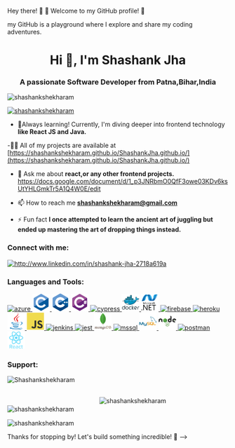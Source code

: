 Hey there! 👋
🌟 Welcome to my GitHub profile! 🌟

 my GitHub is a playground where I explore and share my coding adventures.

<h1 align="center">Hi 👋, I'm Shashank Jha</h1>
<h3 align="center">A passionate Software Developer from Patna,Bihar,India</h3>

<p align="left"> <img src="https://komarev.com/ghpvc/?username=shashankshekharam&label=Profile%20views&color=0e75b6&style=flat" alt="shashankshekharam" /> </p>

<p align="left"> <a href="https://github.com/ryo-ma/github-profile-trophy"><img src="https://github-profile-trophy.vercel.app/?username=shashankshekharam" alt="shashankshekharam" /></a> </p>

- 🌱Always learning! Currently, I'm diving deeper into frontend technology **like React JS and Java.**

-👨‍💻 All of my projects are available at [https://shashankshekharam.github.io/ShashankJha.github.io/](https://shashankshekharam.github.io/ShashankJha.github.io/)
- 💬 Ask me about **react,or any other frontend projects.**  https://docs.google.com/document/d/1_p3JNRbmO0QfF3owe03KDv6ksUtYHLGmkTr5A1Q4W0E/edit

- 📫 How to reach me **shashankshekharam@gmail.com**

- ⚡ Fun fact **I once attempted to learn the ancient art of juggling but ended up mastering the art of dropping things instead.**

<h3 align="left">Connect with me:</h3>
<p align="left">
<a href="https://linkedin.com/in/http://www.linkedin.com/in/shashank-jha-2718a619a" target="blank"><img align="center" src="https://raw.githubusercontent.com/rahuldkjain/github-profile-readme-generator/master/src/images/icons/Social/linked-in-alt.svg" alt="http://www.linkedin.com/in/shashank-jha-2718a619a" height="30" width="40" /></a>
</p>

<h3 align="left">Languages and Tools:</h3>
<p align="left"> <a href="https://azure.microsoft.com/en-in/" target="_blank" rel="noreferrer"> <img src="https://www.vectorlogo.zone/logos/microsoft_azure/microsoft_azure-icon.svg" alt="azure" width="40" height="40"/> </a> <a href="https://www.cprogramming.com/" target="_blank" rel="noreferrer"> <img src="https://raw.githubusercontent.com/devicons/devicon/master/icons/c/c-original.svg" alt="c" width="40" height="40"/> </a> <a href="https://www.w3schools.com/cpp/" target="_blank" rel="noreferrer"> <img src="https://raw.githubusercontent.com/devicons/devicon/master/icons/cplusplus/cplusplus-original.svg" alt="cplusplus" width="40" height="40"/> </a> <a href="https://www.w3schools.com/cs/" target="_blank" rel="noreferrer"> <img src="https://raw.githubusercontent.com/devicons/devicon/master/icons/csharp/csharp-original.svg" alt="csharp" width="40" height="40"/> </a> <a href="https://www.cypress.io" target="_blank" rel="noreferrer"> <img src="https://raw.githubusercontent.com/simple-icons/simple-icons/6e46ec1fc23b60c8fd0d2f2ff46db82e16dbd75f/icons/cypress.svg" alt="cypress" width="40" height="40"/> </a> <a href="https://www.docker.com/" target="_blank" rel="noreferrer"> <img src="https://raw.githubusercontent.com/devicons/devicon/master/icons/docker/docker-original-wordmark.svg" alt="docker" width="40" height="40"/> </a> <a href="https://dotnet.microsoft.com/" target="_blank" rel="noreferrer"> <img src="https://raw.githubusercontent.com/devicons/devicon/master/icons/dot-net/dot-net-original-wordmark.svg" alt="dotnet" width="40" height="40"/> </a> <a href="https://firebase.google.com/" target="_blank" rel="noreferrer"> <img src="https://www.vectorlogo.zone/logos/firebase/firebase-icon.svg" alt="firebase" width="40" height="40"/> </a> <a href="https://heroku.com" target="_blank" rel="noreferrer"> <img src="https://www.vectorlogo.zone/logos/heroku/heroku-icon.svg" alt="heroku" width="40" height="40"/> </a> <a href="https://www.java.com" target="_blank" rel="noreferrer"> <img src="https://raw.githubusercontent.com/devicons/devicon/master/icons/java/java-original.svg" alt="java" width="40" height="40"/> </a> <a href="https://developer.mozilla.org/en-US/docs/Web/JavaScript" target="_blank" rel="noreferrer"> <img src="https://raw.githubusercontent.com/devicons/devicon/master/icons/javascript/javascript-original.svg" alt="javascript" width="40" height="40"/> </a> <a href="https://www.jenkins.io" target="_blank" rel="noreferrer"> <img src="https://www.vectorlogo.zone/logos/jenkins/jenkins-icon.svg" alt="jenkins" width="40" height="40"/> </a> <a href="https://jestjs.io" target="_blank" rel="noreferrer"> <img src="https://www.vectorlogo.zone/logos/jestjsio/jestjsio-icon.svg" alt="jest" width="40" height="40"/> </a> <a href="https://www.mongodb.com/" target="_blank" rel="noreferrer"> <img src="https://raw.githubusercontent.com/devicons/devicon/master/icons/mongodb/mongodb-original-wordmark.svg" alt="mongodb" width="40" height="40"/> </a> <a href="https://www.microsoft.com/en-us/sql-server" target="_blank" rel="noreferrer"> <img src="https://www.svgrepo.com/show/303229/microsoft-sql-server-logo.svg" alt="mssql" width="40" height="40"/> </a> <a href="https://www.mysql.com/" target="_blank" rel="noreferrer"> <img src="https://raw.githubusercontent.com/devicons/devicon/master/icons/mysql/mysql-original-wordmark.svg" alt="mysql" width="40" height="40"/> </a> <a href="https://nodejs.org" target="_blank" rel="noreferrer"> <img src="https://raw.githubusercontent.com/devicons/devicon/master/icons/nodejs/nodejs-original-wordmark.svg" alt="nodejs" width="40" height="40"/> </a> <a href="https://postman.com" target="_blank" rel="noreferrer"> <img src="https://www.vectorlogo.zone/logos/getpostman/getpostman-icon.svg" alt="postman" width="40" height="40"/> </a> <a href="https://reactjs.org/" target="_blank" rel="noreferrer"> <img src="https://raw.githubusercontent.com/devicons/devicon/master/icons/react/react-original-wordmark.svg" alt="react" width="40" height="40"/> </a> </p>

<h3 align="left">Support:</h3>
<p><a href="https://www.buymeacoffee.com/ Shashankshekharam"> <img align="left" src="https://cdn.buymeacoffee.com/buttons/v2/default-yellow.png" height="50" width="210" alt=" Shashankshekharam" /></a></p><br><br>

<p><img align="left" src="https://github-readme-stats.vercel.app/api/top-langs?username=shashankshekharam&show_icons=true&locale=en&layout=compact" alt="shashankshekharam" /></p>

<p>&nbsp;<img align="center" src="https://github-readme-stats.vercel.app/api?username=shashankshekharam&show_icons=true&locale=en" alt="shashankshekharam" /></p>

<p><img align="center" src="https://github-readme-streak-stats.herokuapp.com/?user=shashankshekharam&" alt="shashankshekharam" /></p>


Thanks for stopping by! Let's build something incredible! 🚀
-->
